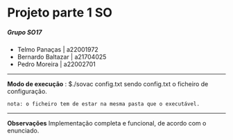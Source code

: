 # Projeto parte 1 SO
##### Grupo SO17
- Telmo Panaças | a22001972
- Bernardo Baltazar | a21704025
- Pedro Moreira | a22002701
---
**Modo de execução** :
 $./sovac config.txt
sendo config.txt o ficheiro de configuração.
```
nota: o ficheiro tem de estar na mesma pasta que o executável.
```
--- 
**Observações**
Implementação completa e funcional, de acordo com o enunciado.
